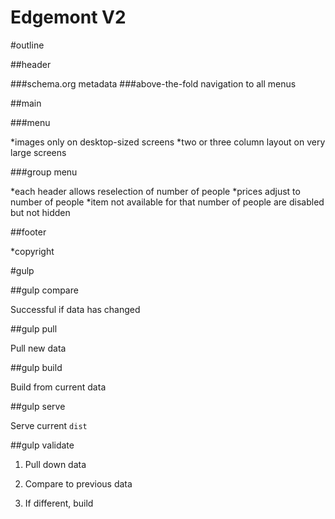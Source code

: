 Edgemont V2
===========

#outline

##header

###schema.org metadata
###above-the-fold navigation to all menus

##main

###menu

*images only on desktop-sized screens
*two or three column layout on very large screens

###group menu

*each header allows reselection of number of people
*prices adjust to number of people
*item not available for that number of people are disabled but not hidden

##footer

*copyright

#gulp

##gulp compare

Successful if data has changed

##gulp pull

Pull new data

##gulp build

Build from current data

##gulp serve

Serve current `dist`

##gulp validate

1) Pull down data

2) Compare to previous data

3) If different, build